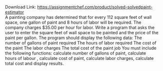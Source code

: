 Download Link: https://assignmentchef.com/product/solved-solvedpaint-estimator
<br>
A painting company has determined that for every 112 square feet of wall space, one gallon of paint and 8 hours of labor will be required. The company charges $35.00 per hour for labor. Write a program that asks the user to enter the square feet of wall space to be painted and the price of the paint per gallon. The program should display the following data: The number of gallons of paint required The hours of labor required The cost of the paint The labor charges The total cost of the paint job You must include the following functions: calculate number of gallons of paint, calculate hours of labour , calculate cost of paint, calculate labor charges, calculate total cost and display results.